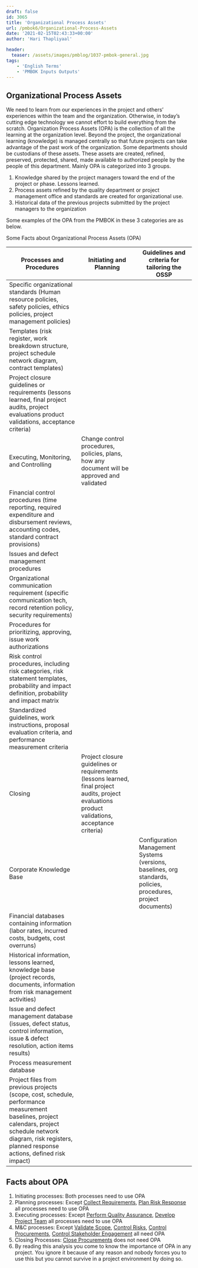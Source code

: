 ```yaml
---
draft: false
id: 3065   
title: 'Organizational Process Assets'
url: /pmbok6/Organizational-Process-Assets
date: '2021-02-15T02:43:33+00:00'
author: 'Hari Thapliyaal'

header:
  teaser: /assets/images/pmblog/1037-pmbok-general.jpg
tags:
    - 'English Terms'
    - 'PMBOK Inputs Outputs'
---
```


## Organizational Process Assets

We need to learn from our experiences in the project and others’ experiences within the team and the organization. Otherwise, in today’s cutting edge technology we cannot effort to build everything from the scratch. Organization Process Assets (OPA) is the collection of all the learning at the organization level. Beyond the project, the organizational learning (knowledge) is managed centrally so that future projects can take advantage of the past work of the organization. Some departments should be custodians of these assets. These assets are created, refined, preserved, protected, shared, made available to authorized people by the people of this department. Mainly OPA is categorized into 3 groups.

1. Knowledge shared by the project managers toward the end of the project or phase. Lessons learned.
2. Process assets refined by the quality department or project management office and standards are created for organizational use.
3. Historical data of the previous projects submitted by the project managers to the organization

Some examples of the OPA from the PMBOK in these 3 categories are as below.

Some Facts about Organizational Process Assets (OPA)

| Processes and Procedures | Initiating and Planning | Guidelines and criteria for tailoring the OSSP |
|---|---|---|
| Specific organizational standards (Human resource policies, safety policies, ethics policies, project management policies) |
| Templates (risk register, work breakdown structure, project schedule network diagram, contract templates) |
| Project closure guidelines or requirements (lessons learned, final project audits, project evaluations product validations, acceptance criteria) |
| Executing, Monitoring, and Controlling | Change control procedures, policies, plans, how any document will be approved and validated |
| Financial control procedures (time reporting, required expenditure and disbursement reviews, accounting codes, standard contract provisions) |
| Issues and defect management procedures |
| Organizational communication requirement (specific communication tech, record retention policy, security requirements) |
| Procedures for prioritizing, approving, issue work authorizations |
| Risk control procedures, including risk categories, risk statement templates, probability and impact definition, probability and impact matrix |
| Standardized guidelines, work instructions, proposal evaluation criteria, and performance measurement criteria |
| Closing | Project closure guidelines or requirements (lessons learned, final project audits, project evaluations product validations, acceptance criteria) |
| Corporate Knowledge Base |  | Configuration Management Systems (versions, baselines, org standards, policies, procedures, project documents) |
| Financial databases containing information (labor rates, incurred costs, budgets, cost overruns) |
| Historical information, lessons learned, knowledge base (project records, documents, information from risk management activities) |
| Issue and defect management database (issues, defect status, control information, issue &amp; defect resolution, action items results) |
| Process measurement database |
| Project files from previous projects (scope, cost, schedule, performance measurement baselines, project calendars, project schedule network diagram, risk registers, planned response actions, defined risk impact) |

## Facts about OPA

1. Initiating processes: Both processes need to use OPA
2. Planning processes: Except [Collect Requirements](/pmbok6/Collect-Requirements), [Plan Risk Response](/pmbok6/Plan-Risk-Response) all processes need to use OPA
3. Executing processes: Except [Perform Quality Assurance](/pmbok6/Perform-Quality-Assurance<), [Develop Project Team](/pmbok6/Develop-Project-Team) all processes need to use OPA
4. M&amp;C processes: Except [Validate Scope](/pmbok6/Validate-Scope<), [Control Risks](/pmbok6/Control-Risks), [Control Procurements](/pmbok6/Control-Procurements), [Control Stakeholder Engagement](/pmbok6/Control-Stakeholder-Engagement) all need OPA
5. Closing Processes: [Close Procurements](/pmbok6/Close-Procurements) does not need OPA
6. By reading this analysis you come to know the importance of OPA in any project. You ignore it because of any reason and nobody forces you to use this but you cannot survive in a project environment by doing so.